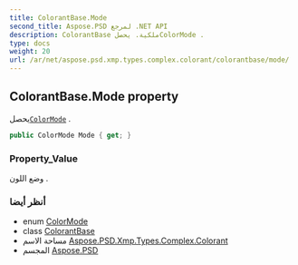 ```yaml
---
title: ColorantBase.Mode
second_title: Aspose.PSD لمرجع .NET API
description: ColorantBase ملكية. يحصلColorMode .
type: docs
weight: 20
url: /ar/net/aspose.psd.xmp.types.complex.colorant/colorantbase/mode/
---
```

## ColorantBase.Mode property

يحصل[`ColorMode`](../../colormode/) .

```csharp
public ColorMode Mode { get; }
```

### Property_Value

وضع اللون .

### أنظر أيضا

* enum [ColorMode](../../colormode/)
* class [ColorantBase](../)
* مساحة الاسم [Aspose.PSD.Xmp.Types.Complex.Colorant](../../colorantbase/)
* المجسم [Aspose.PSD](../../../)


